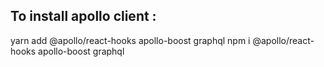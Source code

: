 ## To install apollo client :

yarn add @apollo/react-hooks apollo-boost graphql
npm i @apollo/react-hooks apollo-boost graphql
